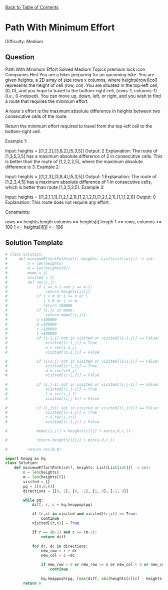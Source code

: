 [Back to Table of Contents](../README.md)

# Path With Minimum Effort
Difficulty: Medium

## Question
Path With Minimum Effort
Solved
Medium
Topics
premium lock icon
Companies
Hint
You are a hiker preparing for an upcoming hike. You are given heights, a 2D array of size rows x columns, where heights[row][col] represents the height of cell (row, col). You are situated in the top-left cell, (0, 0), and you hope to travel to the bottom-right cell, (rows-1, columns-1) (i.e., 0-indexed). You can move up, down, left, or right, and you wish to find a route that requires the minimum effort.

A route's effort is the maximum absolute difference in heights between two consecutive cells of the route.

Return the minimum effort required to travel from the top-left cell to the bottom-right cell.

 

Example 1:



Input: heights = [[1,2,2],[3,8,2],[5,3,5]]
Output: 2
Explanation: The route of [1,3,5,3,5] has a maximum absolute difference of 2 in consecutive cells.
This is better than the route of [1,2,2,2,5], where the maximum absolute difference is 3.
Example 2:



Input: heights = [[1,2,3],[3,8,4],[5,3,5]]
Output: 1
Explanation: The route of [1,2,3,4,5] has a maximum absolute difference of 1 in consecutive cells, which is better than route [1,3,5,3,5].
Example 3:


Input: heights = [[1,2,1,1,1],[1,2,1,2,1],[1,2,1,2,1],[1,2,1,2,1],[1,1,1,2,1]]
Output: 0
Explanation: This route does not require any effort.
 

Constraints:

rows == heights.length
columns == heights[i].length
1 <= rows, columns <= 100
1 <= heights[i][j] <= 106

## Solution Template
```python
# class Solution:
#     def minimumEffortPath(self, heights: List[List[int]]) -> int:
#         n = len(heights)
#         m = len(heights[0])
#         memo = {}
#         visited = {}
#         def rec(i,j):
#             if i == n-1 and j == m-1:
#                 return heights[i][j]
#             if i < 0 or i >= n or \
#                j < 0 or j >= m:
#                return 100000
#             if (i,j) in memo:
#                 return memo[(i,j)]
#             u =100000
#             d =100000
#             r =100000
#             l =100000
#             if (i-1,j) not in visited or visited[(i-1,j)] == False:
#                 visited[(i-1,j)] = True
#                 u = rec(i-1,j)
#                 visited[(i-1,j)] = False

#             if (i+1,j) not in visited or visited[(i+1,j)] == False:
#                 visited[(i+1,j)] = True
#                 d = rec(i+1,j)
#                 visited[(i+1,j)] = False
            
#             if (i,j-1) not in visited or visited[(i,j-1)] == False:
#                 visited[(i,j-1)] = True
#                 l = rec(i,j-1)
#                 visited[(i,j-1)] = False
            
#             if (i,j+1) not in visited or visited[(i,j+1)] == False:
#                 visited[(i-1,j)] = True
#                 r = rec(i,j+1)
#                 visited[(i-1,j)] = False

#             memo[(i,j)] = heights[i][j] + min(u,d,r,l)

#             return heights[i][j] + min(u,d,r,l)
        
#         return rec(0,0)

import heapq as hq
class Solution:
    def minimumEffortPath(self, heights: List[List[int]]) -> int:
        n = len(heights)
        m = len(heights[0])
        visited = {}
        pq = [[0,0,0]]
        directions = [[0, 1], [0, -1], [1, 0], [-1, 0]]

        while pq:
            diff, r, c = hq.heappop(pq)

            if (r,c) in visited and visited[(r,c)] == True:
                continue
            visited[(r,c)] = True

            if r == (n-1) and c == (m-1):
                return diff
            
            for dr, dc in directions:
                new_row = r + dr
                new_col = c +dc

                if new_row < 0 or new_row >= n or new_col < 0 or new_col >= m or ((new_row, new_col) in visited and visited[(new_row, new_col)] == True):
                    continue
                
                hq.heappush(pq, [max(diff, abs(heights[r][c] - heights[new_row][new_col])), new_row, new_col])
        return 0

```
